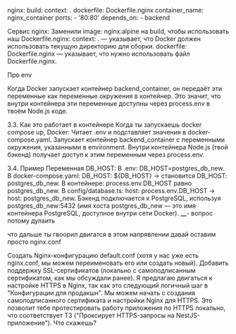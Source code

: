 nginx:
build:
context: .
dockerfile: Dockerfile.nginx
container_name: nginx_container
ports: - '80:80'
depends_on: - backend

Сервис nginx:
Заменили image: nginx:alpine на build, чтобы использовать наш Dockerfile.nginx:
context: . — указывает, что Docker должен использовать текущую директорию для сборки.
dockerfile: Dockerfile.nginx — указывает, что нужно использовать файл Dockerfile.nginx.

Про env

Когда Docker запускает контейнер backend_container, он передаёт эти переменные как переменные окружения в контейнер.
Это значит, что внутри контейнера эти переменные доступны через process.env в твоём Node.js коде.

3.3. Как это работает в контейнере
Когда ты запускаешь docker compose up, Docker:
Читает .env и подставляет значения в docker-compose.yaml.
Запускает контейнер backend_container с переменными окружения, указанными в environment.
Внутри контейнера Node.js (твой бэкенд) получает доступ к этим переменным через process.env.

3.4. Пример
Переменная DB_HOST:
В .env: DB_HOST=postgres_db_new.
В docker-compose.yaml: DB_HOST: ${DB_HOST} → становится DB_HOST: postgres_db_new.
В контейнере: process.env.DB_HOST равно postgres_db_new.
В config/database.ts: host: process.env.DB_HOST → host: postgres_db_new.
Бэкенд подключается к PostgreSQL, используя postgres_db_new:5432 (имя хоста postgres_db_new — это имя контейнера PostgreSQL, доступное внутри сети Docker).
**********************\_\_**********************-
вопрос потому дулаить

что дальше ты гвоорил двигатся в этом напрявлении давай оставим просто nginx.conf

Создать Nginx-конфигурацию default.conf (хотя у нас уже есть nginx.conf, мы можем переименовать его или создать новый).
Добавить поддержку SSL-сертификатов (локально с самоподписанным сертификатом, как мы обсуждали ранее).
Я предлагаю двигаться к настройке HTTPS в Nginx, так как это следующий логичный шаг в "Конфигурации для продакшн". Мы можем начать с создания самоподписанного сертификата и настройки Nginx для HTTPS. Это позволит тебе протестировать работу приложения по HTTPS локально, что соответствует ТЗ ("Проксирует HTTPS-запросы на NestJS-приложение"). Что скажешь?
